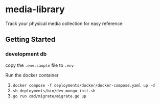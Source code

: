 # media-library
Track your physical media collection for easy reference


## Getting Started
### development db
copy the `.env.sample` file to `.env`

Run the docker container
1. `docker compose -f deployments/docker/docker-compose.yaml up -d`
2. `sh deployments/bin/dev_mongo_init.sh`
3. `go run cmd/migrate/migrate.go up`
